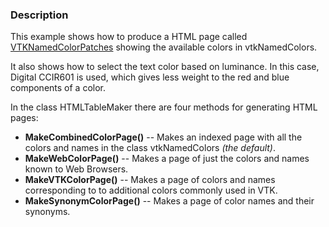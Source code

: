 ### Description

This example shows how to produce a HTML page called [VTKNamedColorPatches](https://htmlpreview.github.io/?https://github.com/Kitware/vtk-examples/blob/gh-pages/VTKNamedColorPatches.html) showing the available colors in vtkNamedColors.

It also shows how to select the text color based on luminance. In this case, Digital CCIR601 is used, which gives less weight to the red and blue components of a color.

In the class HTMLTableMaker there are four methods for generating HTML pages:

- **MakeCombinedColorPage()** -- Makes an indexed page with all the colors and names in the class vtkNamedColors *(the default)*.
- **MakeWebColorPage()** -- Makes a page of just the colors and names known to Web Browsers.
- **MakeVTKColorPage()** -- Makes a page of colors and names corresponding to to additional colors commonly used in VTK.
- **MakeSynonymColorPage()** -- Makes a page of color names and their synonyms.
